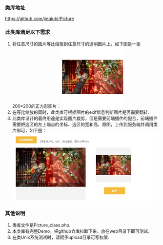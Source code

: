 ### 类库地址
https://github.com/jinqiubj/Picture

### 此类库满足以下需求
1. 将任意尺寸的图片等比缩放到任意尺寸的透明图片上，如下图是一张200*200的正方形图片：
![图片裁剪/裁切](https://github.com/jinqiubj/Picture/blob/master/img/02.png)
2. 在等比缩放的同时，此类库可根据图片的exif信息判断图片是否需要翻转.
3. 此类库设计的最终用途是实现图片裁剪，但是需要前端插件的配合，前端插件需要把选区的左上端点的坐标、选区的宽和高、原图，上传到服务端并调用类库即可，如下图：
![图片裁剪/裁切](https://github.com/jinqiubj/Picture/blob/master/img/01.png)

### 其他说明
1. 类库文件是Picture_class.php.
2. 本类库有完整Demo，把github仓库拉取下来，放在web目录下即可测试.
3. 在类Unix系统测试时，请赋予upload目录可写权限.